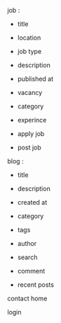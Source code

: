 job : 
 - title 
 - location 
 - job type 
 - description 
 - published at 
 - vacancy 
 - category 
 - experince 

 - apply job 
 - post job 

blog : 
 - title 
 - description 
 - created at 
 - category 
 - tags 
 - author 
 
 - search 
 - comment 
 - recent posts 

contact 
home 

login 
